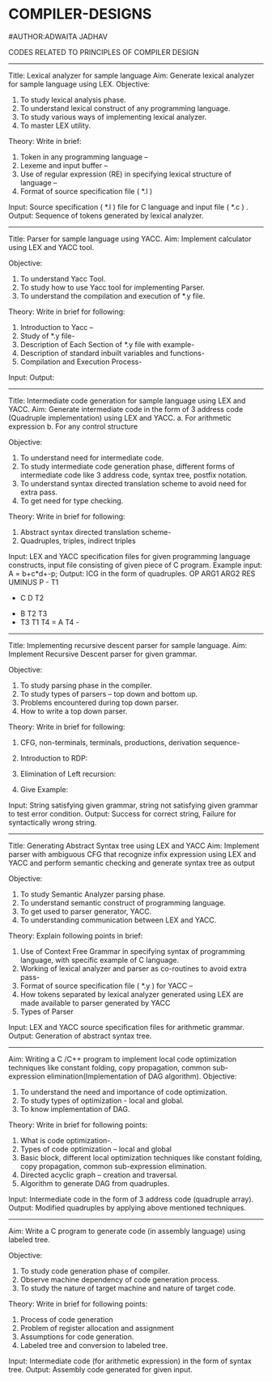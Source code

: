 # COMPILER-DESIGNS

#AUTHOR:ADWAITA JADHAV

CODES RELATED TO PRINCIPLES OF COMPILER DESIGN

***************************************************************************************************************************
Title: Lexical analyzer for sample language
Aim:  Generate lexical analyzer for sample language using LEX. 
Objective:
1.	To study lexical analysis phase.
2.	To understand lexical construct of any programming language.
3.	To study various ways of implementing lexical analyzer.
4.	To master LEX utility.
	       
Theory:   Write in brief:
1.	Token in any programming language –
2. Lexeme and input buffer –
3. Use of regular expression (RE) in specifying lexical structure of language –
2.	Format of source specification file ( *.l )

Input: Source specification ( *.l ) file for C language and input file ( *.c ) .
Output: Sequence of tokens generated by lexical analyzer.


***************************************************************************************************************************


Title: Parser for sample language using YACC.
Aim:  Implement calculator using LEX and YACC tool.
	
Objective:  
1.	To understand Yacc Tool.
2.	To study how to use Yacc tool for implementing Parser.
3.	To understand the compilation and execution of *.y file.

Theory:   Write in brief for following:
1.	Introduction to Yacc –
2.	Study of *.y file-
3.	Description of Each Section of *.y file with example-
4.	Description of standard inbuilt variables and functions-
5.	Compilation and Execution Process-

Input:
Output:




***************************************************************************************************************************

Title: Intermediate  code generation for sample language using LEX and YACC.
Aim:  Generate intermediate code in the form of 3 address code (Quadruple implementation) using LEX and YACC.
a.	For arithmetic expression
b.	For any control structure

Objective:  
1.	To understand need for intermediate code.
2.	To study intermediate code generation phase, different forms of intermediate code like 3 address code, syntax tree, postfix notation.
3.	To understand syntax directed translation scheme to avoid need for extra pass.
4.	To get need for type checking.

Theory:   Write in brief for following:
1.	Abstract syntax directed translation scheme-
2.	Quadruples, triples, indirect triples 

Input: LEX and YACC specification files for given programming language constructs, input file consisting of given piece of C program.
Example input: 	A = b+c*d+-p;
Output: ICG in the form of quadruples.
	OP	ARG1	ARG2	RES
UMINUS	P	-	T1
*	C	D	T2
+	B	T2	T3
+	T3	T1	T4
=	A	T4	-


***************************************************************************************************************************

Title: Implementing recursive descent parser for sample language.
    Aim: Implement Recursive Descent parser for given grammar.

Objective:  
1.	To study parsing phase in the compiler.
2.	To study types of parsers – top down and bottom up.
3.	Problems encountered during top down parser.
4.	How to write a top down parser.

Theory:   Write in brief for following:
1.	CFG, non-terminals, terminals, productions, derivation sequence-
2.	Introduction to RDP:

3.	Elimination of Left recursion:
4.	Give Example: 

Input: String satisfying given grammar, string not satisfying given grammar to test error condition.
Output: Success for correct string, Failure for syntactically wrong string.


***************************************************************************************************************************


Title: Generating Abstract Syntax tree using LEX and YACC
Aim: Implement parser with ambiguous CFG that recognize infix expression using LEX and YACC and perform semantic checking and generate syntax tree as output

Objective:  
1.	To study Semantic Analyzer parsing phase.
2.	To understand semantic construct of   programming language.
3.	To get used to parser generator, YACC.
4.	To understanding communication between LEX and YACC.

Theory:   Explain following points in brief:
1.	Use of Context Free Grammar in specifying syntax of programming language, with specific example of C language.
2.	Working of lexical analyzer and parser as co-routines to avoid extra pass-
3.	Format of source specification file  ( *.y ) for YACC –
4.	How tokens separated by lexical analyzer generated using LEX  are made available to parser generated by YACC 
5.	Types of Parser

Input: LEX and YACC source specification files for arithmetic grammar.
Output: Generation of abstract syntax tree.



***************************************************************************************************************************

Aim: Writing a C /C++ program to implement local code optimization techniques like constant folding, copy propagation, common sub-expression elimination(Implementation of DAG algorithm).
Objective:  
1.	To understand the need and importance of code optimization.
2.	To study types of optimization - local and global.
3.	To know implementation of DAG.

Theory:  Write in brief for following points:
1.	What is code optimization-.
2.	Types of code optimization – local and global
3.	Basic block, different local optimization techniques like constant folding, copy propagation, common sub-expression elimination.
4.	Directed acyclic graph – creation and traversal.
5.	Algorithm to generate DAG from quadruples.

Input: Intermediate code in the form of 3 address code (quadruple array).
Output: Modified quadruples by applying above mentioned techniques.



***************************************************************************************************************************
Aim: Write a C program to generate code (in assembly language) using labeled tree.
 
Objective:  
1.	To study code generation phase of compiler.
2.	Observe machine dependency of code generation process.
3.	To study the nature of target machine and nature of target code.

Theory:   Write in brief for following points:
1.	Process of code generation
2.	Problem of register allocation and assignment
3.	Assumptions for code generation.
4.	Labeled tree and conversion to labeled tree.

Input: Intermediate code (for arithmetic expression) in the form of syntax tree.
Output: Assembly code generated for given input.








